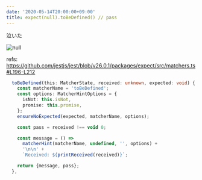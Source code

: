 ```yaml
---
date: '2020-05-14T20:00:00+09:00'
title: expect(null).toBeDefined() // pass
---
```


泣いた

![null](/expect_null.png)

refs:
https://github.com/jestjs/jest/blob/v26.0.1/packages/expect/src/matchers.ts#L196-L212

```ts
  toBeDefined(this: MatcherState, received: unknown, expected: void) {
    const matcherName = 'toBeDefined';
    const options: MatcherHintOptions = {
      isNot: this.isNot,
      promise: this.promise,
    };
    ensureNoExpected(expected, matcherName, options);

    const pass = received !== void 0;

    const message = () =>
      matcherHint(matcherName, undefined, '', options) +
      '\n\n' +
      `Received: ${printReceived(received)}`;

    return {message, pass};
  },
```
